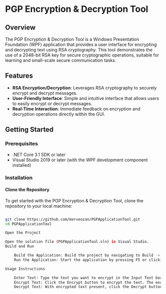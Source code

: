 # PGP Encryption & Decryption Tool

## Overview
The PGP Encryption & Decryption Tool is a Windows Presentation Foundation (WPF) application that provides a user interface for encrypting and decrypting text using RSA cryptography. This tool demonstrates the use of a 2048-bit RSA key for secure cryptographic operations, suitable for learning and small-scale secure communication tasks.

## Features
- **RSA Encryption/Decryption**: Leverages RSA cryptography to securely encrypt and decrypt messages.
- **User-Friendly Interface**: Simple and intuitive interface that allows users to easily encrypt or decrypt messages.
- **Real-Time Interaction**: Immediate feedback on encryption and decryption operations directly within the GUI.

## Getting Started

### Prerequisites
- .NET Core 3.1 SDK or later
- Visual Studio 2019 or later (with the WPF development component installed)

### Installation

#### Clone the Repository
To get started with the PGP Encryption & Decryption Tool, clone the repository to your local machine:

```bash

git clone https://github.com/merveozan/PGPApplicationTool.git
cd PGPApplicationTool

Open the Project

Open the solution file (PGPApplicationTool.sln) in Visual Studio.
Build and Run

    Build the Application: Build the project by navigating to Build -> Build Solution in Visual Studio.
    Run the Application: Start the application by pressing F5 or clicking Start Debugging in Visual Studio.

Usage Instructions

    Enter Text: Type the text you want to encrypt in the Input Text box.
    Encrypt Text: Click the Encrypt button to encrypt the text. The encrypted text will be displayed in the Encrypted Text box.
    Decrypt Text: With encrypted text present, click the Decrypt button. The decrypted text will appear in the Decrypted Text box.
